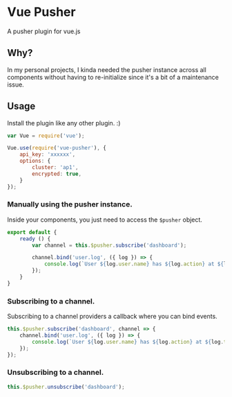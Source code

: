 # Vue Pusher

A pusher plugin for vue.js

## Why?

In my personal projects, I kinda needed the pusher instance across all components without having to re-initialize since it's a bit of a maintenance issue.

## Usage

Install the plugin like any other plugin. :)

~~~js
var Vue = require('vue');

Vue.use(require('vue-pusher'), {
    api_key: 'xxxxxx',
    options: {
        cluster: 'ap1',
        encrypted: true,
    }
});
~~~

### Manually using the pusher instance.

Inside your components, you just need to access the `$pusher` object.

~~~js
export default {
    ready () {
        var channel = this.$pusher.subscribe('dashboard');

        channel.bind('user.log', ({ log }) => {
            console.log(`User ${log.user.name} has ${log.action} at ${log.time}`);
        });
    }
}
~~~


### Subscribing to a channel.

Subscribing to a channel providers a callback where you can bind events.

~~~js
this.$pusher.subscribe('dashboard', channel => {
    channel.bind('user.log', ({ log }) => {
        console.log(`User ${log.user.name} has ${log.action} at ${log.time}`);
    });
});
~~~

### Unsubscribing to a channel.

~~~js
this.$pusher.unsubscribe('dashboard');
~~~
